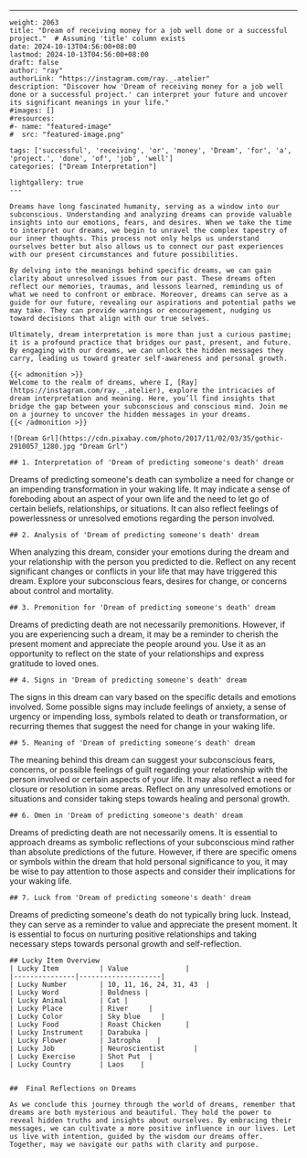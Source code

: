 ---
    weight: 2063
    title: "Dream of receiving money for a job well done or a successful project."  # Assuming 'title' column exists
    date: 2024-10-13T04:56:00+08:00
    lastmod: 2024-10-13T04:56:00+08:00
    draft: false
    author: "ray"
    authorLink: "https://instagram.com/ray._.atelier"
    description: "Discover how 'Dream of receiving money for a job well done or a successful project.' can interpret your future and uncover its significant meanings in your life."
    #images: []
    #resources:
    #- name: "featured-image"
    #  src: "featured-image.png"
    
    tags: ['successful', 'receiving', 'or', 'money', 'Dream', 'for', 'a', 'project.', 'done', 'of', 'job', 'well']
    categories: ["Dream Interpretation"]
    
    lightgallery: true
    ---
    
    Dreams have long fascinated humanity, serving as a window into our subconscious. Understanding and analyzing dreams can provide valuable insights into our emotions, fears, and desires. When we take the time to interpret our dreams, we begin to unravel the complex tapestry of our inner thoughts. This process not only helps us understand ourselves better but also allows us to connect our past experiences with our present circumstances and future possibilities.
    
    By delving into the meanings behind specific dreams, we can gain clarity about unresolved issues from our past. These dreams often reflect our memories, traumas, and lessons learned, reminding us of what we need to confront or embrace. Moreover, dreams can serve as a guide for our future, revealing our aspirations and potential paths we may take. They can provide warnings or encouragement, nudging us toward decisions that align with our true selves.
    
    Ultimately, dream interpretation is more than just a curious pastime; it is a profound practice that bridges our past, present, and future. By engaging with our dreams, we can unlock the hidden messages they carry, leading us toward greater self-awareness and personal growth.
    
    {{< admonition >}}
    Welcome to the realm of dreams, where I, [Ray](https://instagram.com/ray._.atelier), explore the intricacies of dream interpretation and meaning. Here, you’ll find insights that bridge the gap between your subconscious and conscious mind. Join me on a journey to uncover the hidden messages in your dreams.
    {{< /admonition >}}
    
    ![Dream Grl](https://cdn.pixabay.com/photo/2017/11/02/03/35/gothic-2910057_1280.jpg "Dream Grl")
    
    ## 1. Interpretation of 'Dream of predicting someone's death' dream
    
Dreams of predicting someone's death can symbolize a need for change or an impending transformation in your waking life. It may indicate a sense of foreboding about an aspect of your own life and the need to let go of certain beliefs, relationships, or situations. It can also reflect feelings of powerlessness or unresolved emotions regarding the person involved.
    
    ## 2. Analysis of 'Dream of predicting someone's death' dream
    
When analyzing this dream, consider your emotions during the dream and your relationship with the person you predicted to die. Reflect on any recent significant changes or conflicts in your life that may have triggered this dream. Explore your subconscious fears, desires for change, or concerns about control and mortality.
    
    ## 3. Premonition for 'Dream of predicting someone's death' dream
    
Dreams of predicting death are not necessarily premonitions. However, if you are experiencing such a dream, it may be a reminder to cherish the present moment and appreciate the people around you. Use it as an opportunity to reflect on the state of your relationships and express gratitude to loved ones.
    
    ## 4. Signs in 'Dream of predicting someone's death' dream
    
The signs in this dream can vary based on the specific details and emotions involved. Some possible signs may include feelings of anxiety, a sense of urgency or impending loss, symbols related to death or transformation, or recurring themes that suggest the need for change in your waking life.
    
    ## 5. Meaning of 'Dream of predicting someone's death' dream
    
The meaning behind this dream can suggest your subconscious fears, concerns, or possible feelings of guilt regarding your relationship with the person involved or certain aspects of your life. It may also reflect a need for closure or resolution in some areas. Reflect on any unresolved emotions or situations and consider taking steps towards healing and personal growth.
    
    ## 6. Omen in 'Dream of predicting someone's death' dream
    
Dreams of predicting death are not necessarily omens. It is essential to approach dreams as symbolic reflections of your subconscious mind rather than absolute predictions of the future. However, if there are specific omens or symbols within the dream that hold personal significance to you, it may be wise to pay attention to those aspects and consider their implications for your waking life.
    
    ## 7. Luck from 'Dream of predicting someone's death' dream
    
Dreams of predicting someone's death do not typically bring luck. Instead, they can serve as a reminder to value and appreciate the present moment. It is essential to focus on nurturing positive relationships and taking necessary steps towards personal growth and self-reflection.
    
    ## Lucky Item Overview
    | Lucky Item          | Value              |
    |---------------|--------------------|
    | Lucky Number        | 10, 11, 16, 24, 31, 43  |
    | Lucky Word          | Boldness |
    | Lucky Animal        | Cat |
    | Lucky Place         | River     |
    | Lucky Color         | Sky blue     |
    | Lucky Food          | Roast Chicken      |
    | Lucky Instrument    | Darabuka |
    | Lucky Flower        | Jatropha    |
    | Lucky Job           | Neuroscientist       |
    | Lucky Exercise      | Shot Put  |
    | Lucky Country       | Laos    |
    
    
    ##  Final Reflections on Dreams
    
    As we conclude this journey through the world of dreams, remember that dreams are both mysterious and beautiful. They hold the power to reveal hidden truths and insights about ourselves. By embracing their messages, we can cultivate a more positive influence in our lives. Let us live with intention, guided by the wisdom our dreams offer. Together, may we navigate our paths with clarity and purpose.
    